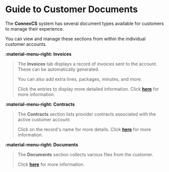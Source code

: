 # Guide to Customer Documents

The **ConnexCS** system has several document types available for customers to manage their experience.

You can view and manage these sections from within the individual customer accounts.

**:material-menu-right: Invoices**

> The **Invoices** tab displays a record of invoices sent to the account. These can be automatically generated.
>
> You can also add extra lines, packages, minutes, and more.
>
> Click the entries to display more detailed information. Click [**here**](https://docs.connexcs.com/customer/invoices/) for more information.

**:material-menu-right: Contracts**

> The **Contracts** section lists provider contracts associated with the active customer account.
>
> Click on the record's name for more details. Click [**here**](https://docs.connexcs.com/customer/contracts/) for more information.

**:material-menu-right: Documents**

> The **Documents** section collects various files from the customer.
>
> Click [**here**](https://docs.connexcs.com/customer/documents/) for more information.
